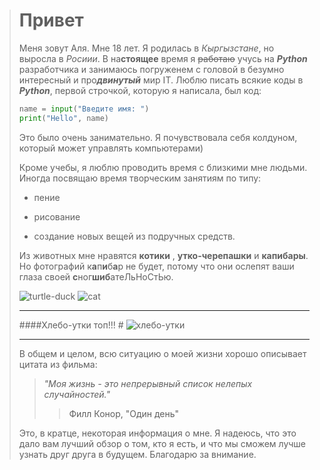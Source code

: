 ># Привет
>
>Меня зовут Аля. Мне 18 лет. Я родилась в _Кыргызстане_, но выросла в _Росиии_. В на**стоящее** время я ~~работаю~~  учусь на ***Python*** разработчика и занимаюсь погруженем с головой в безумно интересный и про***двинутый*** мир IT. Люблю писать всякие коды в ***Python***, первой строчкой, которую я написала, был код: 
>```python
> name = input("Введите имя: ")
> print("Hello", name)
>```
>Это было очень занимательно. Я почувствовала себя  колдуном, который может управлять компьютерами)
>
>
>Кроме учебы, я люблю проводить время с близкими мне людьми. Иногда посвящаю время творческим занятиям по типу: 
>- пение
>+ рисование
>* создание новых вещей из подручных средств.
>
>Из животных мне нравятся **котики** , __утко-черепашки__ и **капибары**. Но фотографий к**а**п**и**б**а**р не будет, потому что они ослепят ваши глаза своей **с**ног**шиб**атеЛьНоСтЬю. 
> 
>![turtle-duck](https://yt3.ggpht.com/ytc/AKedOLTJ4HXLuHfIevkLrFBMFVE_DdmMK56exXQ6mgORWw=s900-c-k-c0x00ffffff-no-rj)
>![cat](blob:https://web.telegram.org/4fea00e7-15a2-4cf5-be76-52a730842aa7)
>
>---
>
>####Хлебо-утки топ!!! #
>![хлебо-утки](https://avatars.mds.yandex.net/i?id=8479da9f3d0c2645cd59f19e147b9fbf717d9d9b-7001681-images-thumbs&n=13)
>
>---
> В общем и целом, всю ситуацию о моей жизни хорошо описывает цитата из фильма: 
>>  _"Моя жизнь - это непрерывный список нелепых случайностей."_ 
>>> Филл Конор, "Один день"
>
>
>Это, в кратце, некоторая информация о мне. Я надеюсь, что это дало вам лучший обзор о том, кто я есть, и что мы сможем лучше узнать друг друга в будущем. Благодарю за внимание.